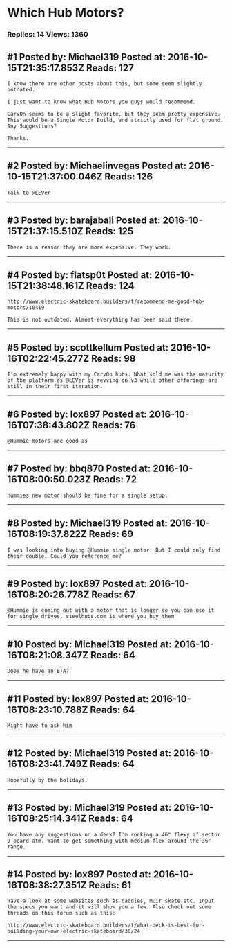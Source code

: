 # Which Hub Motors?

### Replies: 14 Views: 1360

## \#1 Posted by: Michael319 Posted at: 2016-10-15T21:35:17.853Z Reads: 127

```
I know there are other posts about this, but some seem slightly outdated.

I just want to know what Hub Motors you guys would recommend.

CarvOn seems to be a slight favorite, but they seem pretty expensive. This would be a Single Motor Build, and strictly used for flat ground. Any Suggestions?

Thanks.
```

---
## \#2 Posted by: Michaelinvegas Posted at: 2016-10-15T21:37:00.046Z Reads: 126

```
Talk to @LEVer
```

---
## \#3 Posted by: barajabali Posted at: 2016-10-15T21:37:15.510Z Reads: 125

```
There is a reason they are more expensive. They work.
```

---
## \#4 Posted by: flatsp0t Posted at: 2016-10-15T21:38:48.161Z Reads: 124

```
http://www.electric-skateboard.builders/t/recommend-me-good-hub-motors/10419

This is not outdated. Almost everything has been said there.
```

---
## \#5 Posted by: scottkellum Posted at: 2016-10-16T02:22:45.277Z Reads: 98

```
I’m extremely happy with my CarvOn hubs. What sold me was the maturity of the platform as @LEVer is revving on v3 while other offerings are still in their first iteration.
```

---
## \#6 Posted by: lox897 Posted at: 2016-10-16T07:38:43.802Z Reads: 76

```
@Hummie motors are good as
```

---
## \#7 Posted by: bbq870 Posted at: 2016-10-16T08:00:50.023Z Reads: 72

```
hummies new motor should be fine for a single setup.
```

---
## \#8 Posted by: Michael319 Posted at: 2016-10-16T08:19:37.822Z Reads: 69

```
I was looking into buying @Hummie single motor. But I could only find their double. Could you reference me?
```

---
## \#9 Posted by: lox897 Posted at: 2016-10-16T08:20:26.778Z Reads: 67

```
@Hummie is coming out with a motor that is longer so you can use it for single drives. steelhubs.com is where you buy them
```

---
## \#10 Posted by: Michael319 Posted at: 2016-10-16T08:21:08.347Z Reads: 64

```
Does he have an ETA?
```

---
## \#11 Posted by: lox897 Posted at: 2016-10-16T08:23:10.788Z Reads: 64

```
Might have to ask him
```

---
## \#12 Posted by: Michael319 Posted at: 2016-10-16T08:23:41.749Z Reads: 64

```
Hopefully by the holidays.
```

---
## \#13 Posted by: Michael319 Posted at: 2016-10-16T08:25:14.341Z Reads: 64

```
You have any suggestions on a deck? I'm rocking a 46" flexy af sector 9 board atm. Want to get something with medium flex around the 36" range.
```

---
## \#14 Posted by: lox897 Posted at: 2016-10-16T08:38:27.351Z Reads: 61

```
Have a look at some websites such as daddies, muir skate etc. Input the specs you want and it will show you a few. Also check out some threads on this forum such as this:

http://www.electric-skateboard.builders/t/what-deck-is-best-for-building-your-own-electric-skateboard/30/24
```

---
